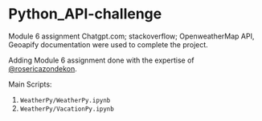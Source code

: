 # Python_API-challenge
Module 6 assignment
Chatgpt.com; stackoverflow; OpenweatherMap API, Geoapify documentation were used to complete the project.

Adding Module 6 assignment done with the expertise of [@rosericazondekon](https://github.com/rosericazondekon).

Main Scripts:
1. `WeatherPy/WeatherPy.ipynb`
2. `WeatherPy/VacationPy.ipynb`